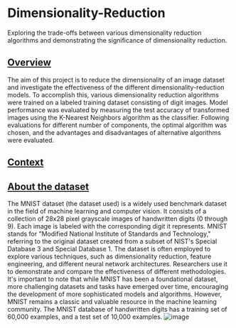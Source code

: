 # Dimensionality-Reduction
Exploring the trade-offs between various dimensionality reduction algorithms and demonstrating the significance of dimensionality reduction.

## <u>Overview</u>
The aim of this project is to reduce the dimensionality of an image dataset and investigate the effectiveness of the different dimensionality-reduction models. To accomplish this, various dimensionality reduction algorithms were trained on a labeled training dataset consisting of digit images. Model performance was evaluated by measuring the test accuracy of transformed images using the K-Nearest Neighbors algorithm as the classifier. Following evaluations for different number of components, the optimal algorithm was chosen, and the advantages and disadvantages of alternative algorithms were evaluated.

## <u>Context</u>


## <u>About the dataset</u>
The MNIST dataset (the dataset used) is a widely used benchmark dataset in the field of machine learning and computer vision. It consists of a collection of 28x28 pixel grayscale images of handwritten digits (0 through 9). Each image is labeled with the corresponding digit it represents. MNIST stands for "Modified National Institute of Standards and Technology," referring to the original dataset created from a subset of NIST's Special Database 3 and Special Database 1.
The dataset is often employed to explore various techniques, such as dimensionality reduction, feature engineering, and different neural network architectures. Researchers use it to demonstrate and compare the effectiveness of different methodologies.
It's important to note that while MNIST has been a foundational dataset, more challenging datasets and tasks have emerged over time, encouraging the development of more sophisticated models and algorithms. However, MNIST remains a classic and valuable resource in the machine learning community. The MNIST database of handwritten digits has a training set of 60,000 examples, and a test set of 10,000 examples.
![image](https://github.com/panstenos/Dimensionality-Reduction/assets/112823396/b3570282-de4d-4614-9b24-6c79fdf0679e)
